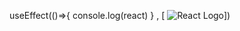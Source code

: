  useEffect(()=>{
 console.log(react)
 }
 , [ <img src="https://cdn.jsdelivr.net/gh/devicons/devicon/icons/react/react-original.svg" alt="React Logo"  />])
 
